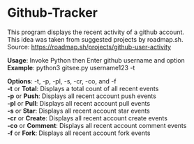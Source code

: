 # Github-Tracker
This program displays the recent activity of a github account.  
This idea was taken from suggested projects by roadmap.sh.  
Source: https://roadmap.sh/projects/github-user-activity

**Usage**: Invoke Python then Enter github username and option  
**Example**: python3 gitsee.py username123 -t  

**Options**: -t, -p, -pl, -s, -cr, -co, and -f  
**-t** or **Total**: Displays a total count of all recent events  
**-p** or **Push**: Displays all recent account push events  
**-pl** or **Pull**: Displays all recent account pull events  
**-s** or **Star**: Displays all recent account star events  
**-cr** or **Create**: Displays all recent account create events  
**-co** or **Comment**: Displays all recent account comment events  
**-f** or **Fork**: Displays all recent account fork events
